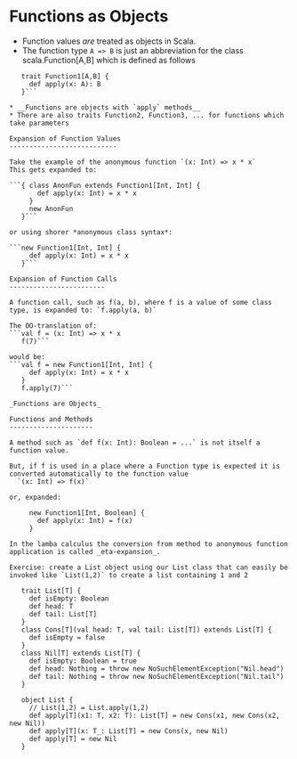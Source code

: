 Functions as Objects
===================

  * Function values *are* treated as objects in Scala.
  * The function type `A => B` is just an abbreviation for the class scala.Function[A,B] which is defined as follows

  ```package scala
     trait Function1[A,B] {
       def apply(x: A): B
     }```

  * __Functions are objects with `apply` methods__
  * There are also traits Function2, Function3, ... for functions which take parameters

Expansion of Function Values
---------------------------

  Take the example of the anonymous function `(x: Int) => x * x`
  This gets expanded to:

  ```{ class AnonFun extends Function1[Int, Int] {
         def apply(x: Int) = x * x
       }
       new AnonFun
     }```

  or using shorer *anonymous class syntax*:

  ```new Function1[Int, Int] {
       def apply(x: Int) = x * x
     }```

Expansion of Function Calls
------------------------

  A function call, such as f(a, b), where f is a value of some class type, is expanded to: `f.apply(a, b)`

  The OO-translation of:
  ```val f = (x: Int) => x * x
     f(7)```

  would be:
  ```val f = new Function1[Int, Int] {
       def apply(x: Int) = x * x
     }
     f.apply(7)```

  _Functions are Objects_

Functions and Methods
---------------------

  A method such as `def f(x: Int): Boolean = ...` is not itself a function value.

  But, if f is used in a place where a Function type is expected it is converted automatically to the function value
    `(x: Int) => f(x)`

  or, expanded:

       new Function1[Int, Boolean] {
         def apply(x: Int) = f(x)
       }

  In the lamba calculus the conversion from method to anonymous function application is called _eta-expansion_.

  Exercise: create a List object using our List class that can easily be invoked like `List(1,2)` to create a list containing 1 and 2

     trait List[T] {
       def isEmpty: Boolean
       def head: T
       def tail: List[T]
     }
     class Cons[T](val head: T, val tail: List[T]) extends List[T] {
       def isEmpty = false
     }
     class Nil[T] extends List[T] {
       def isEmpty: Boolean = true
       def head: Nothing = throw new NoSuchElementException("Nil.head")
       def tail: Nothing = throw new NoSuchElementException("Nil.tail")
     }

     object List {
       // List(1,2) = List.apply(1,2)
       def apply[T](x1: T, x2: T): List[T] = new Cons(x1, new Cons(x2, new Nil))
       def apply[T](x: T_: List[T] = new Cons(x, new Nil)
       def apply[T] = new Nil
     }
